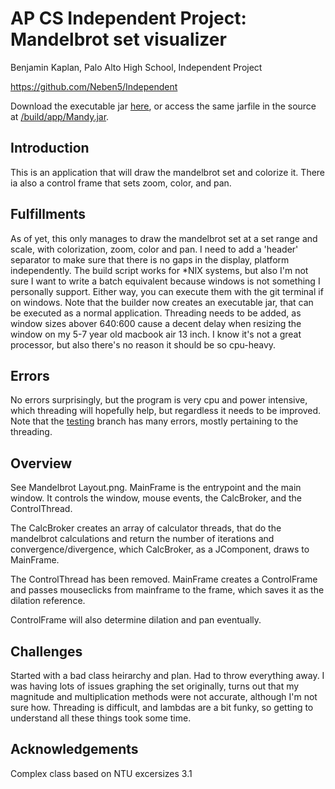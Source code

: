 # AP CS Independent Project: Mandelbrot set visualizer
Benjamin Kaplan, Palo Alto High School, Independent Project

<https://github.com/Neben5/Independent>

Download the executable jar [here](https://neben5.github.io/Independent/build/app/Mandy.jar), or access the same jarfile in the source at [/build/app/Mandy.jar](https://github.com/Neben5/Independent/blob/master/build/app/Mandy.jar).

## Introduction
This is an application that will draw the mandelbrot set and colorize it. There ia also a control frame that sets zoom, color, and pan.
## Fulfillments
As of yet, this only manages to draw the mandelbrot set at a set range and scale, with colorization, zoom, color and pan. I need to add a 'header' separator to make sure that there is no gaps in the display, platform independently. The build script works for *NIX systems, but also I'm not sure I want to write a batch equivalent because windows is not something I personally support. Either way, you can execute them with the git terminal if on windows. Note that the builder now creates an executable jar, that can be executed as a normal application. Threading needs to be added, as window sizes abover 640:600 cause a decent delay when resizing the window on my 5-7 year old macbook air 13 inch. I know it's not a great processor, but also there's no reason it should be so cpu-heavy.
## Errors
No errors surprisingly, but the program is very cpu and power intensive, which threading will hopefully help, but regardless it needs to be improved. Note that the [testing](https://github.com/Neben5/Independent/tree/testing) branch has many errors, mostly pertaining to the threading.
## Overview

See Mandelbrot Layout.png. MainFrame is the entrypoint and the main window. It controls the window, mouse events, the CalcBroker, and the ControlThread.

The CalcBroker creates an array of calculator threads, that do the mandelbrot calculations and return the number of iterations and convergence/divergence, which CalcBroker, as a JComponent, draws to MainFrame.

The ControlThread has been removed. MainFrame creates a ControlFrame and passes mouseclicks from mainframe to the frame, which saves it as the dilation reference.

ControlFrame will also determine dilation and pan eventually.
## Challenges
Started with a bad class heirarchy and plan. Had to throw everything away. I was having lots of issues graphing the set originally, turns out that my magnitude and multiplication methods were not accurate, although I'm not sure how. Threading is difficult, and lambdas are a bit funky, so getting to understand all these things took some time.
## Acknowledgements
Complex class based on NTU excersizes 3.1
